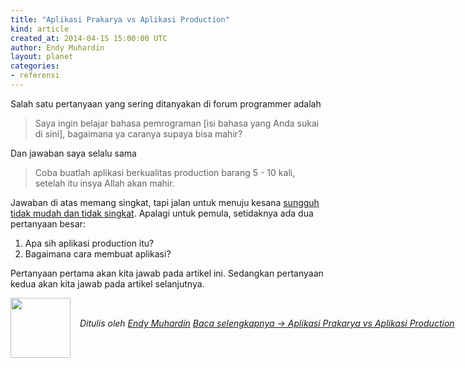 ```yaml
---
title: "Aplikasi Prakarya vs Aplikasi Production"
kind: article
created_at: 2014-04-15 15:00:00 UTC
author: Endy Muhardin
layout: planet
categories:
- referensi
---
```

<p>Salah satu pertanyaan yang sering ditanyakan di forum programmer adalah</p>

<blockquote><p>Saya ingin belajar bahasa pemrograman [isi bahasa yang Anda sukai di sini], bagaimana ya caranya supaya bisa mahir?</p></blockquote>

<p>Dan jawaban saya selalu sama</p>

<blockquote><p>Coba buatlah aplikasi berkualitas production barang 5 - 10 kali, setelah itu insya Allah akan mahir.</p></blockquote>

<p>Jawaban di atas memang singkat, tapi jalan untuk menuju kesana <a href="http://endy.muhardin.com/education/tahapan-belajar/">sungguh tidak mudah dan tidak singkat</a>. Apalagi untuk pemula, setidaknya ada dua pertanyaan besar:</p>

<ol>
<li>Apa sih aplikasi production itu?</li>
<li>Bagaimana cara membuat aplikasi?</li>
</ol>


<p>Pertanyaan pertama akan kita jawab pada artikel ini. Sedangkan pertanyaan kedua akan kita jawab pada artikel selanjutnya.</p>


<div class="author">
  <img src="http://www.gravatar.com/avatar/31694bbf42349c6b6adfe893bb1e19d8.png" style="width: 96px; height: 96;">
  <span style="position: absolute; padding: 32px 15px;">
    <i>Ditulis oleh <a href="http://about.me/endy.muhardin">Endy Muhardin</a> 
    <a class="more-link" href="http://software.endy.muhardin.com/manajemen/aplikasi-prakarya-vs-aplikasi-production/">Baca selengkapnya &rarr; Aplikasi Prakarya vs Aplikasi Production</a></i>
  </span>
</div>
